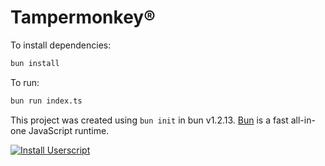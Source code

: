 # Tampermonkey®

To install dependencies:

```bash
bun install
```

To run:

```bash
bun run index.ts
```

This project was created using `bun init` in bun v1.2.13. [Bun](https://bun.sh) is a fast all-in-one JavaScript runtime.

[![Install Userscript](https://img.shields.io/badge/install%20userscript-blue?logo=tampermonkey&logoColor=white)](https://raw.githubusercontent.com/simplespace-cat/Gemini-Export/main/copy/Gemini-export.user.js)

